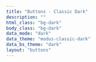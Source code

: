 ```yaml
---
title: "Buttons - Classic Dark"
description: ""
html_class: "bg-dark"
body_class: "bg-dark"
data_mode: "dark"
data_theme: "modus-classic-dark"
data_bs_theme: "dark"
layout: "buttons"
---
```

